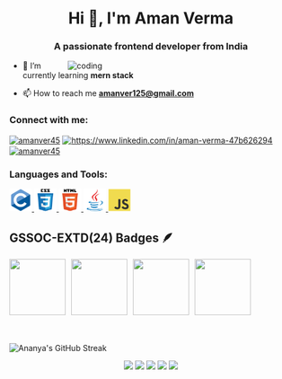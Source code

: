 <h1 align="center">Hi 👋, I'm Aman Verma</h1>
<h3 align="center">A passionate frontend developer from India</h3>
<img align="right"alt="coding"width="400"src="https://i.pinimg.com/originals/54/e3/7d/54e37d8074ebcde1d96c77d7b2a7f310.gif">

- 🌱 I’m currently learning **mern stack**

- 📫 How to reach me **amanver125@gmail.com**

<h3 align="left">Connect with me:</h3>
<p align="left">
<a href="https://twitter.com/amanver45" target="blank"><img align="center" src="https://raw.githubusercontent.com/rahuldkjain/github-profile-readme-generator/master/src/images/icons/Social/twitter.svg" alt="amanver45" height="30" width="40" /></a>
<a href="https://linkedin.com/in/aman-verma-47b626294" target="blank"><img align="center" src="https://raw.githubusercontent.com/rahuldkjain/github-profile-readme-generator/master/src/images/icons/Social/linked-in-alt.svg" alt="https://www.linkedin.com/in/aman-verma-47b626294" height="30" width="40" /></a>
<a href="https://instagram.com/amanver045" target="blank"><img align="center" src="https://raw.githubusercontent.com/rahuldkjain/github-profile-readme-generator/master/src/images/icons/Social/instagram.svg" alt="amanver45" height="30" width="40" /></a>
</p>

<h3 align="left">Languages and Tools:</h3>
<p align="left"> <a href="https://www.cprogramming.com/" target="_blank" rel="noreferrer"> <img src="https://raw.githubusercontent.com/devicons/devicon/master/icons/c/c-original.svg" alt="c" width="40" height="40"/> </a>  <a href="https://www.w3schools.com/css/" target="_blank" rel="noreferrer"> <img src="https://raw.githubusercontent.com/devicons/devicon/master/icons/css3/css3-original-wordmark.svg" alt="css3" width="40" height="40"/> </a> <a href="https://www.w3.org/html/" target="_blank" rel="noreferrer"> <img src="https://raw.githubusercontent.com/devicons/devicon/master/icons/html5/html5-original-wordmark.svg" alt="html5" width="40" height="40"/> </a> <a href="https://www.java.com" target="_blank" rel="noreferrer"> <img src="https://raw.githubusercontent.com/devicons/devicon/master/icons/java/java-original.svg" alt="java" width="40" height="40"/> </a> <a href="https://developer.mozilla.org/en-US/docs/Web/JavaScript" target="_blank" rel="noreferrer"> <img src="https://raw.githubusercontent.com/devicons/devicon/master/icons/javascript/javascript-original.svg" alt="javascript" width="40" height="40"/> </a> </p>

## GSSOC-EXTD(24) Badges 🪶
<div style='display:flex; align-items:center; gap: 10px;' align='center'>
  <img src="https://gssoc.girlscript.tech/badges/1.png?imwidth=96" width="100px" height="100px" />
  <img src="https://gssoc.girlscript.tech/badges/2.png?imwidth=96" width="100px" height="100px" />
  <img src="https://gssoc.girlscript.tech/badges/3.png?imwidth=96" width="100px" height="100px" />
  <img src="https://gssoc.girlscript.tech/badges/4.png?imwidth=96" width="100px" height="100px" />
</div>
<br>
<br>
<!--
**amanver45/amanver45** is a ✨ _special_ ✨ repository because its `README.md` (this file) appears on your GitHub profile.

<!-- Streak feature -->
  <p><img align="center" src="https://github-readme-streak-stats.herokuapp.com/?user=ananyag309&theme=dark&fire=FF5E5E&ring=FFB380&currStreakNum=FF5E5E" alt="Ananya's GitHub Streak" /></p>
</div>

<div align="center">
  <img height="180em" src="https://github-profile-summary-cards.vercel.app/api/cards/profile-details?username=amanver45&theme=github_dark" />
  <img height="180em" src="https://github-profile-summary-cards.vercel.app/api/cards/repos-per-language?username=amanver45&theme=github_dark"  />
  <img height="180em" src="https://github-profile-summary-cards.vercel.app/api/cards/most-commit-language?username=amanver45&theme=github_dark"  />
  <img height="180em" src="https://github-profile-summary-cards.vercel.app/api/cards/stats?username=amanver45&theme=github_dark"/>
  <img height="180em" src="https://github-profile-summary-cards.vercel.app/api/cards/productive-time?username=amanver45&theme=github_dark" />
</div>

<br>
<div align="center">

